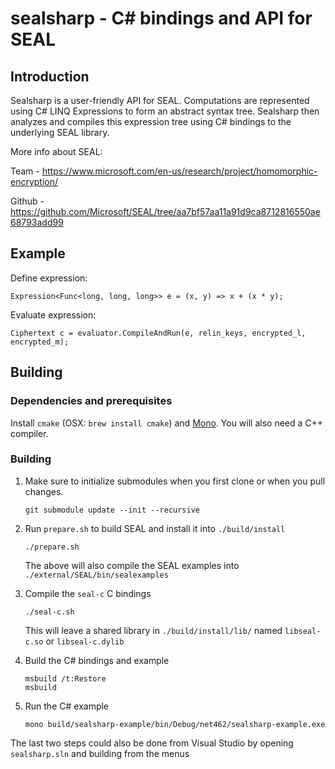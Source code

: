 
# sealsharp - C# bindings and API for SEAL

## Introduction

Sealsharp is a user-friendly API for SEAL. Computations are represented using C# LINQ Expressions to form an abstract syntax tree. Sealsharp then analyzes and compiles this expression tree using C# bindings to the underlying SEAL library.

More info about SEAL:

Team -  https://www.microsoft.com/en-us/research/project/homomorphic-encryption/

Github - https://github.com/Microsoft/SEAL/tree/aa7bf57aa11a91d9ca8712816550ae68793add99

## Example

Define expression:

    Expression<Func<long, long, long>> e = (x, y) => x + (x * y);

Evaluate expression:

    Ciphertext c = evaluator.CompileAndRun(e, relin_keys, encrypted_l, encrypted_m);

## Building

### Dependencies and prerequisites

Install `cmake` (OSX: `brew install cmake`) and
[Mono](https://www.mono-project.com/downloads).  You will also need a C++
compiler.

### Building

1. Make sure to initialize submodules when you first clone or when you pull changes.

       git submodule update --init --recursive

2. Run `prepare.sh` to build SEAL and install it into `./build/install`

       ./prepare.sh

   The above will also compile the SEAL examples into `./external/SEAL/bin/sealexamples`

3. Compile the `seal-c` C bindings

       ./seal-c.sh

   This will leave a shared library in `./build/install/lib/` named `libseal-c.so` or `libseal-c.dylib`

4. Build the C# bindings and example

       msbuild /t:Restore
	   msbuild

5. Run the C# example

       mono build/sealsharp-example/bin/Debug/net462/sealsharp-example.exe

The last two steps could also be done from Visual Studio by opening `sealsharp.sln` and building from the menus
